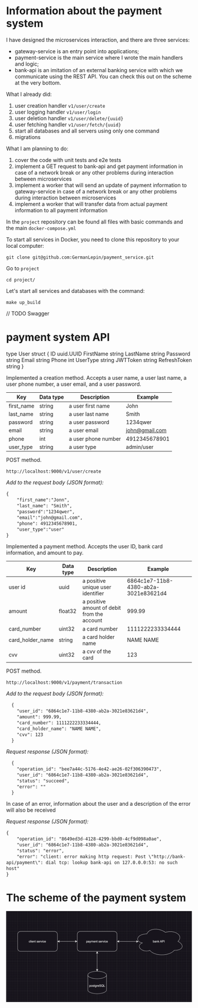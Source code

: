 # Information about the payment system

I have designed the microservices interaction, and there are three services:
- gateway-service is an entry point into applications;
- payment-service is the main service where I wrote the main handlers and logic;
- bank-api is an imitation of an external banking service with which we communicate using the REST API. You can check this out on the scheme at the very bottom.

What I already did:
1. user creation handler `v1/user/create`
2. user logging handler `v1/user/login`
3. user deletion handler `v1/user/delete/{uuid}`
4. user fetching handler `v1/user/fetch/{uuid}`
5. start all databases and all servers using only one command
6. migrations

What I am planning to do:
1. cover the code with unit tests and e2e tests
2. implement a GET request to bank-api and get payment information in case of a network break or any other problems during interaction between microservices
3. implement a worker that will send an update of payment information to gateway-service in case of a network break or any other problems during interaction between microservices
4. implement a worker that will transfer data from actual payment information to all payment information

In the `project` repository can be found all files with basic commands and the main `docker-compose.yml`

To start all services in Docker, you need to clone this repository to your local computer:
```
git clone git@github.com:GermanLepin/payment_service.git
```

Go to `project`
```
cd project/
```

Let's start all services and databases with the command:
```
make up_build
```

// TODO Swagger
# payment system API

type User struct {
	ID           uuid.UUID
	FirstName    string
	LastName     string
	Password     string
	Email        string
	Phone        int
	UserType     string
	JWTToken     string
	RefreshToken string
}


Implemented a creation method. Accepts a user name, a user last name, a user phone number, a user email, and a user password.

| Key              | Data type | Description         | Example
|------------------|-----------|---------------------|--------------------- |
| first_name       | string    | a user first name   | John                 |
| last_name        | string    | a user last name    | Smith                |
| password         | string    | a user password     | 1234qwer             |
| email            | string    | a user email        | john@gmail.com       |
| phone            | int       | a user phone number | 4912345678901        |
| user_type        | string    | a user type         | admin/user           |


POST method.

    http://localhost:9000/v1/user/create


*Add to the request body (JSON format):*
```
{
	"first_name":"Jonn",
	"last_name": "Smith",
	"password":"1234qwer",
	"email":"john@gmail.com",
	"phone": 4912345678901,
	"user_type":"user"
}
```


Implemented a payment method. Accepts the user ID, bank card information, and amount to pay. 

| Key              | Data type | Description                                     | Example
|------------------|-----------|-------------------------------------------------|----------- |
| user id          | uuid      | a positive unique user identifier               | 6864c1e7-11b8-4380-ab2a-3021e83621d4 |
| amount           | float32   | a positive amount of debit from the account     | 999.99     |
| card_number      | uint32    | a card number                                   | 1111222233334444   |
| card_holder_name | string    | a card holder name                              | NAME NAME  |
| cvv              | uint32    | a cvv of the card                               | 123        |

POST method.

    http://localhost:9000/v1/payment/transaction

*Add to the request body (JSON format):*
```
  {
    "user_id": "6864c1e7-11b8-4380-ab2a-3021e83621d4",
	"amount": 999.99,
	"card_number": 1111222233334444,
	"card_holder_name": "NAME NAME",
	"cvv": 123
  }
```

*Request response (JSON format):*
```
  {
	"operation_id": "bee7a44c-5176-4e42-ae26-02f306390473",
	"user_id": "6864c1e7-11b8-4380-ab2a-3021e83621d4",
	"status": "succeed",
	"error": ""
  }
```

In case of an error, information about the user and a description of the error will also be received

*Request response (JSON format):*
```
{
	"operation_id": "8649ed3d-4128-4299-bbd0-4cf9d098a0ae",
	"user_id": "6864c1e7-11b8-4380-ab2a-3021e83621d4",
	"status": "error",
	"error": "client: error making http request: Post \"http://bank-api/payment\": dial tcp: lookup bank-api on 127.0.0.0:53: no such host"
}
```

# The scheme of the payment system
![The scheme of the payment system](image.png)
